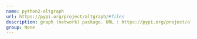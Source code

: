 ```yaml
---
name: python2-altgraph
url: https://pypi.org/project/altgraph/#files
description: graph (network) package. URL : https://pypi.org/project/altgraph/#files Groups : None
group: None
---
```

